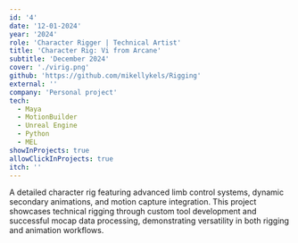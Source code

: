 ```yaml
---
id: '4'
date: '12-01-2024'
year: '2024'
role: 'Character Rigger | Technical Artist'
title: 'Character Rig: Vi from Arcane'
subtitle: 'December 2024'
cover: './virig.png'
github: 'https://github.com/mikellykels/Rigging'
external: ''
company: 'Personal project'
tech:
  - Maya
  - MotionBuilder
  - Unreal Engine
  - Python
  - MEL
showInProjects: true
allowClickInProjects: true
itch: ''
---
```


A detailed character rig featuring advanced limb control systems, dynamic secondary animations, and motion capture integration. This project showcases technical rigging through custom tool development and successful mocap data processing, demonstrating versatility in both rigging and animation workflows.
